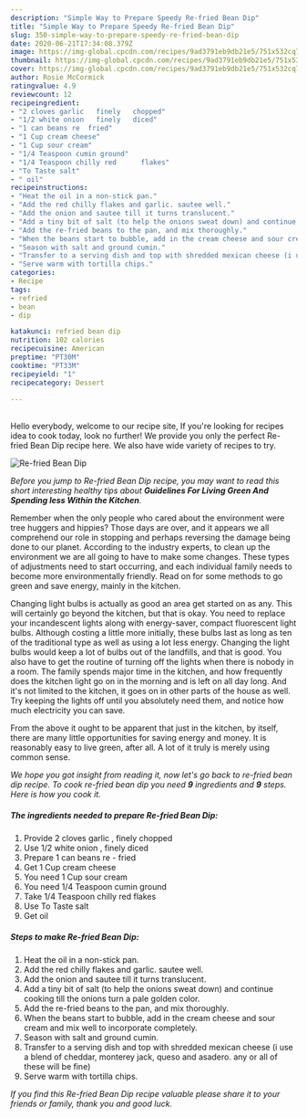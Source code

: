 ```yaml
---
description: "Simple Way to Prepare Speedy Re-fried Bean Dip"
title: "Simple Way to Prepare Speedy Re-fried Bean Dip"
slug: 350-simple-way-to-prepare-speedy-re-fried-bean-dip
date: 2020-06-21T17:34:08.379Z
image: https://img-global.cpcdn.com/recipes/9ad3791eb9db21e5/751x532cq70/re-fried-bean-dip-recipe-main-photo.jpg
thumbnail: https://img-global.cpcdn.com/recipes/9ad3791eb9db21e5/751x532cq70/re-fried-bean-dip-recipe-main-photo.jpg
cover: https://img-global.cpcdn.com/recipes/9ad3791eb9db21e5/751x532cq70/re-fried-bean-dip-recipe-main-photo.jpg
author: Rosie McCormick
ratingvalue: 4.9
reviewcount: 12
recipeingredient:
- "2 cloves garlic   finely   chopped"
- "1/2 white onion   finely   diced"
- "1 can beans re  fried"
- "1 Cup cream cheese"
- "1 Cup sour cream"
- "1/4 Teaspoon cumin ground"
- "1/4 Teaspoon chilly red      flakes"
- "To Taste salt"
- " oil"
recipeinstructions:
- "Heat the oil in a non-stick pan."
- "Add the red chilly flakes and garlic. sautee well."
- "Add the onion and sautee till it turns translucent."
- "Add a tiny bit of salt (to help the onions sweat down) and continue cooking till the onions turn a pale golden color."
- "Add the re-fried beans to the pan, and mix thoroughly."
- "When the beans start to bubble, add in the cream cheese and sour cream and mix well to incorporate completely."
- "Season with salt and ground cumin."
- "Transfer to a serving dish and top with shredded mexican cheese (i use a blend of cheddar, monterey jack, queso and asadero. any or all of these will be fine)"
- "Serve warm with tortilla chips."
categories:
- Recipe
tags:
- refried
- bean
- dip

katakunci: refried bean dip 
nutrition: 102 calories
recipecuisine: American
preptime: "PT30M"
cooktime: "PT33M"
recipeyield: "1"
recipecategory: Dessert

---
```

<br>
Hello everybody, welcome to our recipe site, If you're looking for recipes idea to cook today, look no further! We provide you only the perfect Re-fried Bean Dip recipe here. We also have wide variety of recipes to try.
<br>


![Re-fried Bean Dip](https://img-global.cpcdn.com/recipes/9ad3791eb9db21e5/751x532cq70/re-fried-bean-dip-recipe-main-photo.jpg)

<i>Before you jump to Re-fried Bean Dip recipe, you may want to read this short interesting healthy tips about 
<strong>Guidelines For Living Green And Spending less Within the Kitchen</strong>.</i>
</br>

Remember when the only people who cared about the environment were tree huggers and hippies? Those days are over, and it appears we all comprehend our role in stopping and perhaps reversing the damage being done to our planet. According to the industry experts, to clean up the environment we are all going to have to make some changes. These types of adjustments need to start occurring, and each individual family needs to become more environmentally friendly. Read on for some methods to go green and save energy, mainly in the kitchen.

Changing light bulbs is actually as good an area get started on as any. This will certainly go beyond the kitchen, but that is okay. You need to replace your incandescent lights along with energy-saver, compact fluorescent light bulbs. Although costing a little more initially, these bulbs last as long as ten of the traditional type as well as using a lot less energy. Changing the light bulbs would keep a lot of bulbs out of the landfills, and that is good. You also have to get the routine of turning off the lights when there is nobody in a room. The family spends major time in the kitchen, and how frequently does the kitchen light go on in the morning and is left on all day long. And it's not limited to the kitchen, it goes on in other parts of the house as well. Try keeping the lights off until you absolutely need them, and notice how much electricity you can save.

From the above it ought to be apparent that just in the kitchen, by itself, there are many little opportunities for saving energy and money. It is reasonably easy to live green, after all. A lot of it truly is merely using common sense.


<i>We hope you got insight from reading it, now let's go back to re-fried bean dip recipe. To cook re-fried bean dip you need <strong>9</strong> ingredients and <strong>9</strong> steps. Here is how you cook it.
</i>

##### The ingredients needed to prepare Re-fried Bean Dip:

1. Provide 2 cloves garlic ,  finely   chopped
1. Use 1/2 white onion ,  finely   diced
1. Prepare 1 can beans re - fried
1. Get 1 Cup cream cheese
1. You need 1 Cup sour cream
1. You need 1/4 Teaspoon cumin ground
1. Take 1/4 Teaspoon chilly red      flakes
1. Use To Taste salt
1. Get  oil


##### Steps to make Re-fried Bean Dip:

1. Heat the oil in a non-stick pan.
1. Add the red chilly flakes and garlic. sautee well.
1. Add the onion and sautee till it turns translucent.
1. Add a tiny bit of salt (to help the onions sweat down) and continue cooking till the onions turn a pale golden color.
1. Add the re-fried beans to the pan, and mix thoroughly.
1. When the beans start to bubble, add in the cream cheese and sour cream and mix well to incorporate completely.
1. Season with salt and ground cumin.
1. Transfer to a serving dish and top with shredded mexican cheese (i use a blend of cheddar, monterey jack, queso and asadero. any or all of these will be fine)
1. Serve warm with tortilla chips.


<i>If you find this Re-fried Bean Dip recipe valuable please share it to your friends or family, thank you and good luck.</i>

